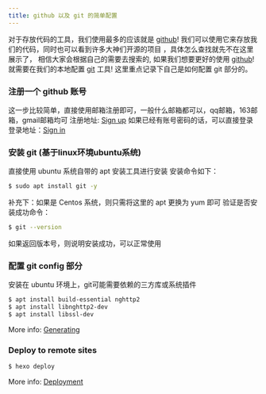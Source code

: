 ```yaml
---
title: github 以及 git 的简单配置
---
```

对于存放代码的工具，我们使用最多的应该就是 [github](https://github.com/)! 
我们可以使用它来存放我们的代码，同时也可以看到许多大神们开源的项目 ，具体怎么查找就先不在这里展示了，
相信大家会根据自己的需要去搜索的, 
如果我们想要更好的使用 [github](https://github.com/)! 就需要在我们的本地配置 [git](https://git-scm.com/downloads) 工具! 
这里重点记录下自己是如何配置 git 部分的。


### 注册一个 github 账号

这一步比较简单，直接使用邮箱注册即可，一般什么邮箱都可以，qq邮箱，163邮箱，gmail邮箱均可
注册地址: [Sign up](https://github.com/signup?ref_cta=Sign+up&ref_loc=header+logged+out&ref_page=%2F&source=header-home)
如果已经有账号密码的话，可以直接登录
登录地址：[Sign in](https://github.com/login)

### 安装 git (基于linux环境ubuntu系统)

直接使用 ubuntu 系统自带的 apt 安装工具进行安装
安装命令如下：
``` bash
$ sudo apt install git -y
```
补充下：如果是 Centos 系统，则只需将这里的 apt 更换为 yum 即可
验证是否安装成功命令：
``` bash
$ git --version
```
如果返回版本号，则说明安装成功，可以正常使用


### 配置 git config 部分

安装在 ubuntu 环境上，git可能需要依赖的三方库或系统插件
``` bash
$ apt install build-essential nghttp2
$ apt install libnghttp2-dev
$ apt install libssl-dev
```

More info: [Generating](https://hexo.io/docs/generating.html)

### Deploy to remote sites

``` bash
$ hexo deploy
```

More info: [Deployment](https://hexo.io/docs/one-command-deployment.html)
